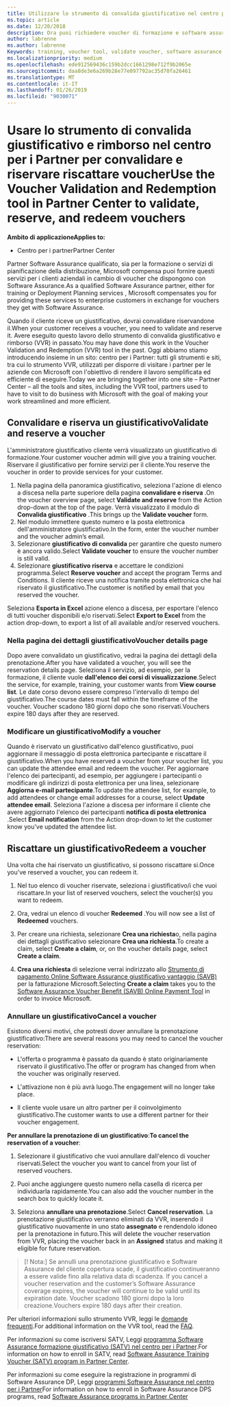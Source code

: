 ```yaml
---
title: Utilizzare lo strumento di convalida giustificativo nel centro per i Partner per voucher di formazione e altri | Centro per i partner
ms.topic: article
ms.date: 12/20/2018
description: Ora puoi richiedere voucher di formazione e software assurance programmi nel centro per i Partner
author: labrenne
ms.author: labrenne
Keywords: training, voucher tool, validate voucher, software assurance claims, DPS, SATV
ms.localizationpriority: medium
ms.openlocfilehash: ede912569436c159b2dcc1661298e712f9b2065e
ms.sourcegitcommit: daa8de3e6a269b28e77e097792ac35d70fa26461
ms.translationtype: MT
ms.contentlocale: it-IT
ms.lasthandoff: 01/26/2019
ms.locfileid: "9030071"
---
```

# <a name="use-the-voucher-validation-and-redemption-tool-in-partner-center-to-validate-reserve-and-redeem-vouchers"></a><span data-ttu-id="71ca1-103">Usare lo strumento di convalida giustificativo e rimborso nel centro per i Partner per convalidare e riservare riscattare voucher</span><span class="sxs-lookup"><span data-stu-id="71ca1-103">Use the Voucher Validation and Redemption tool in Partner Center to validate, reserve, and redeem vouchers</span></span> 

**<span data-ttu-id="71ca1-104">Ambito di applicazione</span><span class="sxs-lookup"><span data-stu-id="71ca1-104">Applies to:</span></span>**

- <span data-ttu-id="71ca1-105">Centro per i partner</span><span class="sxs-lookup"><span data-stu-id="71ca1-105">Partner Center</span></span>

<span data-ttu-id="71ca1-106">Partner Software Assurance qualificato, sia per la formazione o servizi di pianificazione della distribuzione, Microsoft compensa puoi fornire questi servizi per i clienti aziendali in cambio di voucher che dispongono con Software Assurance.</span><span class="sxs-lookup"><span data-stu-id="71ca1-106">As a qualified Software Assurance partner, either for training or Deployment Planning services , Microsoft compensates you for providing these services to enterprise customers in exchange for vouchers they get with Software Assurance.</span></span>

<span data-ttu-id="71ca1-107">Quando il cliente riceve un giustificativo, dovrai convalidare riservandone il.</span><span class="sxs-lookup"><span data-stu-id="71ca1-107">When your customer receives a voucher, you need to validate and reserve it.</span></span> <span data-ttu-id="71ca1-108">Avere eseguito questo lavoro dello strumento di convalida giustificativo e rimborso (VVR) in passato.</span><span class="sxs-lookup"><span data-stu-id="71ca1-108">You may have done this work in the Voucher Validation and Redemption (VVR) tool in the past.</span></span> <span data-ttu-id="71ca1-109">Oggi abbiamo stiamo introducendo insieme in un sito: centro per i Partner: tutti gli strumenti e siti, tra cui lo strumento VVR, utilizzati per disporre di visitare i partner per le aziende con Microsoft con l'obiettivo di rendere il lavoro semplificata ed efficiente di eseguire.</span><span class="sxs-lookup"><span data-stu-id="71ca1-109">Today we are bringing together into one site – Partner Center – all the tools and sites, including the VVR tool, partners used to have to visit to do business with Microsoft with the goal of making your work streamlined and more efficient.</span></span>

## <a name="validate-and-reserve-a-voucher"></a><span data-ttu-id="71ca1-110">Convalidare e riserva un giustificativo</span><span class="sxs-lookup"><span data-stu-id="71ca1-110">Validate and reserve a voucher</span></span>

<span data-ttu-id="71ca1-111">L'amministratore giustificativo cliente verrà visualizzato un giustificativo di formazione.</span><span class="sxs-lookup"><span data-stu-id="71ca1-111">Your customer voucher admin will give you a training voucher.</span></span> <span data-ttu-id="71ca1-112">Riservare il giustificativo per fornire servizi per il cliente.</span><span class="sxs-lookup"><span data-stu-id="71ca1-112">You reserve the voucher in order to provide services for your customer.</span></span>

1. <span data-ttu-id="71ca1-113">Nella pagina della panoramica giustificativo, seleziona l'azione di elenco a discesa nella parte superiore della pagina **convalidare e riserva** .</span><span class="sxs-lookup"><span data-stu-id="71ca1-113">On the voucher overview page, select **Validate and reserve** from the Action drop-down at the top of the page.</span></span> <span data-ttu-id="71ca1-114">Verrà visualizzato il modulo di **Convalida giustificativo** .</span><span class="sxs-lookup"><span data-stu-id="71ca1-114">This brings up the **Validate voucher** form.</span></span>
2. <span data-ttu-id="71ca1-115">Nel modulo immettere questo numero e la posta elettronica dell'amministratore giustificativo.</span><span class="sxs-lookup"><span data-stu-id="71ca1-115">In the form, enter the voucher number and the voucher admin’s email.</span></span>
3. <span data-ttu-id="71ca1-116">Selezionare **giustificativo di convalida** per garantire che questo numero è ancora valido.</span><span class="sxs-lookup"><span data-stu-id="71ca1-116">Select **Validate voucher** to ensure the voucher number is still valid.</span></span>
4. <span data-ttu-id="71ca1-117">Selezionare **giustificativo riserva** e accettare le condizioni programma.</span><span class="sxs-lookup"><span data-stu-id="71ca1-117">Select **Reserve voucher** and accept the program Terms and Conditions.</span></span> <span data-ttu-id="71ca1-118">Il cliente riceve una notifica tramite posta elettronica che hai riservato il giustificativo.</span><span class="sxs-lookup"><span data-stu-id="71ca1-118">The customer is notified by email that you reserved the voucher.</span></span>

<span data-ttu-id="71ca1-119">Seleziona **Esporta in Excel** azione elenco a discesa, per esportare l'elenco di tutti voucher disponibili e/o riservati.</span><span class="sxs-lookup"><span data-stu-id="71ca1-119">Select **Export to Excel** from the action drop-down, to export a list of all available and/or reserved vouchers.</span></span>

### <a name="voucher-details-page"></a><span data-ttu-id="71ca1-120">Nella pagina dei dettagli giustificativo</span><span class="sxs-lookup"><span data-stu-id="71ca1-120">Voucher details page</span></span>

<span data-ttu-id="71ca1-121">Dopo avere convalidato un giustificativo, vedrai la pagina dei dettagli della prenotazione.</span><span class="sxs-lookup"><span data-stu-id="71ca1-121">After you have validated a voucher, you will see the reservation details page.</span></span> <span data-ttu-id="71ca1-122">Seleziona il servizio, ad esempio, per la formazione, il cliente vuole **dall'elenco dei corsi di visualizzazione**.</span><span class="sxs-lookup"><span data-stu-id="71ca1-122">Select the service, for example, training, your customer wants from **View course list**.</span></span>
<span data-ttu-id="71ca1-123">Le date corso devono essere compreso l'intervallo di tempo del giustificativo.</span><span class="sxs-lookup"><span data-stu-id="71ca1-123">The course dates must fall within the timeframe of the voucher.</span></span> <span data-ttu-id="71ca1-124">Voucher scadono 180 giorni dopo che sono riservati.</span><span class="sxs-lookup"><span data-stu-id="71ca1-124">Vouchers expire 180 days after they are reserved.</span></span>

### <a name="modify-a-voucher"></a><span data-ttu-id="71ca1-125">Modificare un giustificativo</span><span class="sxs-lookup"><span data-stu-id="71ca1-125">Modify a voucher</span></span>

<span data-ttu-id="71ca1-126">Quando è riservato un giustificativo dall'elenco giustificativo, puoi aggiornare il messaggio di posta elettronica partecipante e riscattare il giustificativo.</span><span class="sxs-lookup"><span data-stu-id="71ca1-126">When you have reserved a voucher from your voucher list, you can update the attendee email and redeem the voucher.</span></span> <span data-ttu-id="71ca1-127">Per aggiornare l'elenco dei partecipanti, ad esempio, per aggiungere i partecipanti o modificare gli indirizzi di posta elettronica per una linea, selezionare **Aggiorna e-mail partecipante**.</span><span class="sxs-lookup"><span data-stu-id="71ca1-127">To update the attendee list, for example, to add attendees or change email addresses for a course, select **Update attendee email**.</span></span> <span data-ttu-id="71ca1-128">Seleziona l'azione a discesa per informare il cliente che avere aggiornato l'elenco dei partecipanti **notifica di posta elettronica** .</span><span class="sxs-lookup"><span data-stu-id="71ca1-128">Select **Email notification** from the Action drop-down to let the customer know you’ve updated the attendee list.</span></span>

## <a name="redeem-a-voucher"></a><span data-ttu-id="71ca1-129">Riscattare un giustificativo</span><span class="sxs-lookup"><span data-stu-id="71ca1-129">Redeem a voucher</span></span>

<span data-ttu-id="71ca1-130">Una volta che hai riservato un giustificativo, si possono riscattare si.</span><span class="sxs-lookup"><span data-stu-id="71ca1-130">Once you've reserved a voucher, you can redeem it.</span></span> 

1. <span data-ttu-id="71ca1-131">Nel tuo elenco di voucher riservate, seleziona i giustificativo/i che vuoi riscattare.</span><span class="sxs-lookup"><span data-stu-id="71ca1-131">In your list of reserved vouchers, select the voucher(s) you want to redeem.</span></span> 
2. <span data-ttu-id="71ca1-132">Ora, vedrai un elenco di voucher **Redeemed** .</span><span class="sxs-lookup"><span data-stu-id="71ca1-132">You will now see a list of **Redeemed** vouchers.</span></span>

4. <span data-ttu-id="71ca1-133">Per creare una richiesta, selezionare **Crea una richiesta**o, nella pagina dei dettagli giustificativo selezionare **Crea una richiesta**.</span><span class="sxs-lookup"><span data-stu-id="71ca1-133">To create a claim, select **Create a claim**, or, on the voucher details page, select **Create a claim**.</span></span>

5. <span data-ttu-id="71ca1-134">**Crea una richiesta** di selezione verrai indirizzato allo [Strumento di pagamento Online Software Assurance giustificativo vantaggio (SAVB)](https://planningservices.partners.extranet.microsoft.com/en/Pages/getpaid.aspx) per la fatturazione Microsoft.</span><span class="sxs-lookup"><span data-stu-id="71ca1-134">Selecting **Create a claim** takes you to the [Software Assurance Voucher Benefit (SAVB) Online Payment Tool](https://planningservices.partners.extranet.microsoft.com/en/Pages/getpaid.aspx) in order to invoice Microsoft.</span></span>


### <a name="cancel-a-voucher"></a><span data-ttu-id="71ca1-135">Annullare un giustificativo</span><span class="sxs-lookup"><span data-stu-id="71ca1-135">Cancel a voucher</span></span>

<span data-ttu-id="71ca1-136">Esistono diversi motivi, che potresti dover annullare la prenotazione giustificativo:</span><span class="sxs-lookup"><span data-stu-id="71ca1-136">There are several reasons you may need to cancel the voucher reservation:</span></span>

- <span data-ttu-id="71ca1-137">L'offerta o programma è passato da quando è stato originariamente riservato il giustificativo.</span><span class="sxs-lookup"><span data-stu-id="71ca1-137">The offer or program has changed from when the voucher was originally reserved.</span></span>

- <span data-ttu-id="71ca1-138">L'attivazione non è più avrà luogo.</span><span class="sxs-lookup"><span data-stu-id="71ca1-138">The engagement will no longer take place.</span></span>

- <span data-ttu-id="71ca1-139">Il cliente vuole usare un altro partner per il coinvolgimento giustificativo.</span><span class="sxs-lookup"><span data-stu-id="71ca1-139">The customer wants to use a different partner for their voucher engagement.</span></span>

<span data-ttu-id="71ca1-140">**Per annullare la prenotazione di un giustificativo**:</span><span class="sxs-lookup"><span data-stu-id="71ca1-140">**To cancel the reservation of a voucher**:</span></span>

1. <span data-ttu-id="71ca1-141">Selezionare il giustificativo che vuoi annullare dall'elenco di voucher riservati.</span><span class="sxs-lookup"><span data-stu-id="71ca1-141">Select the voucher you want to cancel from your list of reserved vouchers.</span></span>

2. <span data-ttu-id="71ca1-142">Puoi anche aggiungere questo numero nella casella di ricerca per individuarla rapidamente.</span><span class="sxs-lookup"><span data-stu-id="71ca1-142">You can also add the voucher number in the search box to quickly locate it.</span></span> 

3. <span data-ttu-id="71ca1-143">Seleziona **annullare una prenotazione**.</span><span class="sxs-lookup"><span data-stu-id="71ca1-143">Select **Cancel reservation**.</span></span> <span data-ttu-id="71ca1-144">La prenotazione giustificativo verranno eliminati da VVR, inserendo il giustificativo nuovamente in uno stato **assegnato** e rendendolo idoneo per la prenotazione in futuro.</span><span class="sxs-lookup"><span data-stu-id="71ca1-144">This will delete the voucher reservation from VVR, placing the voucher back in an **Assigned** status and making it eligible for future reservation.</span></span>

>[! Nota:]<span data-ttu-id="71ca1-145"> Se annulli una prenotazione giustificativo e Software Assurance del cliente copertura scade, il giustificativo continueranno a essere valide fino alla relativa data di scadenza.</span><span class="sxs-lookup"><span data-stu-id="71ca1-145"> If you cancel a voucher reservation and the customer’s Software Assurance coverage expires, the voucher will continue to be valid until its expiration date.</span></span> <span data-ttu-id="71ca1-146">Voucher scadono 180 giorni dopo la loro creazione.</span><span class="sxs-lookup"><span data-stu-id="71ca1-146">Vouchers expire 180 days after their creation.</span></span>

<span data-ttu-id="71ca1-147">Per ulteriori informazioni sullo strumento VVR, leggi le [domande frequenti](vvr-faq.md).</span><span class="sxs-lookup"><span data-stu-id="71ca1-147">For additional information on the VVR tool, read the [FAQ](vvr-faq.md).</span></span>

<span data-ttu-id="71ca1-148">Per informazioni su come iscriversi SATV, Leggi [programma Software Assurance formazione giustificativo (SATV) nel centro per i Partner](software-assurance-satv.md).</span><span class="sxs-lookup"><span data-stu-id="71ca1-148">For information on how to enroll in SATV, read [Software Assurance Training Voucher (SATV) program in Partner Center](software-assurance-satv.md).</span></span>

<span data-ttu-id="71ca1-149">Per informazioni su come eseguire la registrazione in programmi di Software Assurance DP, Leggi [programmi Software Assurance nel centro per i Partner](software-assurance-dps.md)</span><span class="sxs-lookup"><span data-stu-id="71ca1-149">For information on how to enroll in Software Assurance DPS programs, read [Software Assurance programs in Partner Center](software-assurance-dps.md)</span></span>

